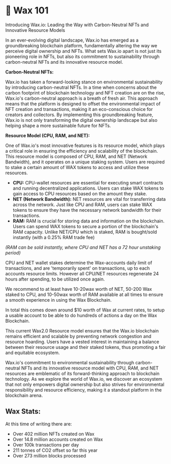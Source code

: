 # 📝 Wax 101

Introducing Wax.io: Leading the Way with Carbon-Neutral NFTs and Innovative Resource Models

In an ever-evolving digital landscape, Wax.io has emerged as a groundbreaking blockchain platform, fundamentally altering the way we perceive digital ownership and NFTs. What sets Wax.io apart is not just its pioneering role in NFTs, but also its commitment to sustainability through carbon-neutral NFTs and its innovative resource model.

**Carbon-Neutral NFTs:**

Wax.io has taken a forward-looking stance on environmental sustainability by introducing carbon-neutral NFTs. In a time when concerns about the carbon footprint of blockchain technology and NFT creation are on the rise, Wax.io's carbon-neutral approach is a breath of fresh air. This approach means that the platform is designed to offset the environmental impact of NFT creation and transactions, making it an eco-conscious choice for creators and collectors. By implementing this groundbreaking feature, Wax.io is not only transforming the digital ownership landscape but also helping shape a more sustainable future for NFTs.

**Resource Model (CPU, RAM, and NET):**

One of Wax.io's most innovative features is its resource model, which plays a critical role in ensuring the efficiency and scalability of the blockchain. This resource model is composed of CPU, RAM, and NET (Network Bandwidth), and it operates on a unique staking system. Users are required to stake a certain amount of WAX tokens to access and utilize these resources.

* **CPU:** CPU-wallet resources are essential for executing smart contracts and running decentralized applications. Users can stake WAX tokens to gain access to CPU resources based on the amount they stake.
* **NET (Network Bandwidth):** NET resources are vital for transferring data across the network. Just like CPU and RAM, users can stake WAX tokens to ensure they have the necessary network bandwidth for their transactions.
* **RAM:** RAM is crucial for storing data and information on the blockchain. Users can spend WAX tokens to secure a portion of the blockchain's RAM capacity. Unlike NET/CPU which is staked, RAM is bought/sold instantly (with a 0.25% RAM trade fee)

_(RAM can be sold instantly, where CPU and NET has a 72 hour unstaking period)_

CPU and NET wallet stakes determine the Wax-accounts daily limit of transactions, and are 'temporarily spent' on transactions, up to each accounts resource limits. However all CPU/NET resources regenerate 24 hours after spending, to be utilized once again.

We recommend to at least have 10-20wax worth of NET, 50-200 Wax staked to CPU, and 10-50wax worth of RAM available at all times to ensure a smooth experience in using the Wax Blockchain.&#x20;

In total this comes down around $10 worth of Wax at current rates, to setup a usable account to be able to do hundreds of actions a day on the Wax Blockchain.

This current Wax2.0 Resource model ensures that the Wax.io blockchain remains efficient and scalable by preventing network congestion and resource hoarding. Users have a vested interest in maintaining a balance between their resource usage and their staked tokens, thus promoting a fair and equitable ecosystem.

Wax.io's commitment to environmental sustainability through carbon-neutral NFTs and its innovative resource model with CPU, RAM, and NET resources are emblematic of its forward-thinking approach to blockchain technology. As we explore the world of Wax.io, we discover an ecosystem that not only empowers digital ownership but also strives for environmental responsibility and resource efficiency, making it a standout platform in the blockchain arena.

## Wax Stats:

At this time of writing there are:

* Over 402 million NFTs created on Wax
* Over 14.8 million accounts created on Wax
* Over 100k transactions per day
* 211 tonnes of CO2 offset so far this year
* Over 273 million blocks processed
